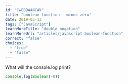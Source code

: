 ```yaml
---
id: "CwEBDAANCAk"
title: "boolean function - minus zero"
date: 2019-05-13
tags: ["JavaScript"]
learnMoreTitle: "double negation"
learnMoreUrl: "articles/javascript-boolean-function"
correct: "false"
choices:
  - "true"
  - "false"
---
```


What will the console.log print?

```js
console.log(Boolean(-0))
```